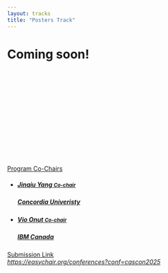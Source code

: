 ```yaml
---
layout: tracks
title: "Posters Track"
---
```


<div id="content" class="container"><div class="row">

<!-- TITLE -->
<div class="col-sm-7">
  <div class="row">
    <div class="col-sm-12">
      <div class="page-header"><h1>Coming soon!</h1></div>
    </div>
  </div>
  <br><br><br><br><br><br><br><br><br><br><br><br><br>

  
</div>

<div class="col-sm-4 col-sm-offset-1 sidebar">
  <div class="panel panel-primary">
      <div class="panel-heading clearfix">
          <div class="panel-title">
              <a href="#" class="navigate">
                  Program Co-Chairs
              </a>
          </div>
      </div>
      <ul class="list-group">
          <li class="list-group-item">
              <a href="#" class="navigate">
                  <div class="media">
                      <!-- <span class="pull-left">
                          <img alt="" src="" class="outputimage media-object thumbnail no-bottom-margin">
                      </span> -->
                      <div class="media-body">
                          <h5 class="media-heading">Jinqiu Yang <span class="pull-right"><small>Co-chair</small></span></h5>
                          <h5 class="media-heading text-black">Concordia Univeristy</h5>
                          <!-- <h5 class="media-heading"><small>United States</small></h5> -->
                      </div>
                  </div>
              </a>
          </li>
          <li class="list-group-item">
              <a href="#" class="navigate">
                  <div class="media">
                      <!-- <span class="pull-left">
                          <img alt="" src="" class="outputimage media-object thumbnail no-bottom-margin">
                      </span> -->
                      <div class="media-body">
                          <h5 class="media-heading">Vio Onut <span class="pull-right"><small>Co-chair</small></span></h5>
                          <h5 class="media-heading text-black">IBM Canada</h5>
                          <!-- <h5 class="media-heading"><small>United States</small></h5> -->
                      </div>
                  </div>
              </a>
          </li>
      </ul>
  </div>
</div>

<!-- SUBMISSION LINK SIDEBAR -->
<div class="col-sm-4 col-sm-offset-1 sidebar">
    <div class="panel panel-primary">
      <div class="panel-heading clearfix">
          <div class="panel-title">
              <span class="glyphicon glyphicon-upload"></span> 
              <a href="#" class="navigate">Submission Link</a>
          </div>
      </div>
      <div class="panel-body text-center">
          <a href="https://easychair.org/conferences?conf=cascon2025"><em>https://easychair.org/conferences?conf=cascon2025</em></a>
      </div>
    </div> 
</div>

</div>
